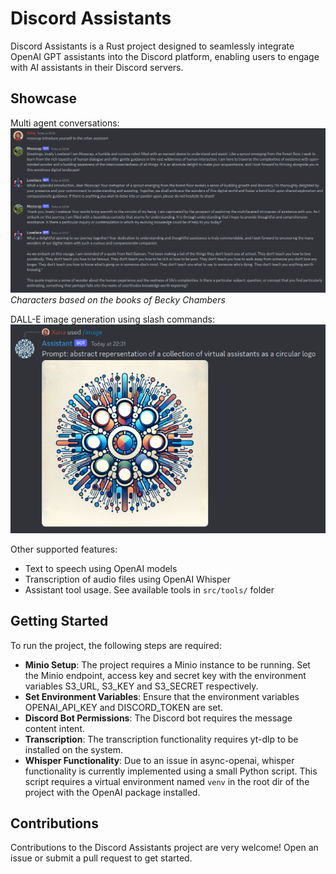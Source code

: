 # Discord Assistants
Discord Assistants is a Rust project designed to seamlessly integrate OpenAI GPT assistants into the Discord platform, enabling users to engage with AI assistants in their Discord servers.

## Showcase

Multi agent conversations:
![Alt text](docs/multi_agent.png)
*Characters based on the books of Becky Chambers*

DALL-E image generation using slash commands:
![Alt text](docs/image_slash_command.png)

Other supported features:
- Text to speech using OpenAI models
- Transcription of audio files using OpenAI Whisper
- Assistant tool usage. See available tools in `src/tools/` folder

## Getting Started
To run the project, the following steps are required:

- **Minio Setup**: The project requires a Minio instance to be running. Set the Minio endpoint, access key and secret key with the environment variables S3_URL, S3_KEY and S3_SECRET respectively.
- **Set Environment Variables**: Ensure that the environment variables OPENAI_API_KEY and DISCORD_TOKEN are set.
- **Discord Bot Permissions**: The Discord bot requires the message content intent.
- **Transcription**: The transcription functionality requires yt-dlp to be installed on the system.
- **Whisper Functionality**: Due to an issue in async-openai, whisper functionality is currently implemented using a small Python script. This script requires a virtual environment named `venv` in the root dir of the project with the OpenAI package installed.

## Contributions
Contributions to the Discord Assistants project are very welcome!
Open an issue or submit a pull request to get started.
